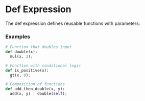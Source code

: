 # Def Expression

The def expression defines reusable functions with parameters:

### Examples

```python
# Function that doubles input
def double(x):
  mul(x, 2);

# Function with conditional logic
def is_positive(x):
  gt(x, 0);

# Composition of functions
def add_then_double(x, y):
  add(x, y) | double(self);
```
